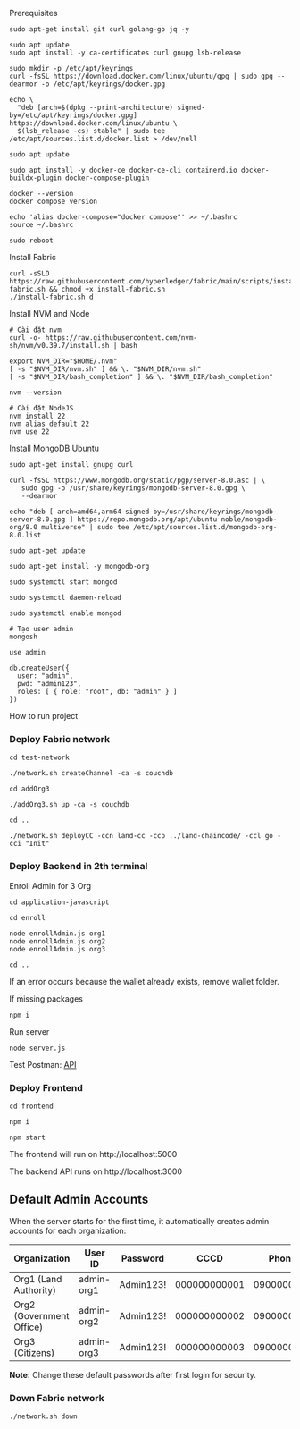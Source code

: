 
Prerequisites
```shell
sudo apt-get install git curl golang-go jq -y

sudo apt update
sudo apt install -y ca-certificates curl gnupg lsb-release

sudo mkdir -p /etc/apt/keyrings
curl -fsSL https://download.docker.com/linux/ubuntu/gpg | sudo gpg --dearmor -o /etc/apt/keyrings/docker.gpg

echo \
  "deb [arch=$(dpkg --print-architecture) signed-by=/etc/apt/keyrings/docker.gpg] https://download.docker.com/linux/ubuntu \
  $(lsb_release -cs) stable" | sudo tee /etc/apt/sources.list.d/docker.list > /dev/null

sudo apt update

sudo apt install -y docker-ce docker-ce-cli containerd.io docker-buildx-plugin docker-compose-plugin

docker --version
docker compose version

echo 'alias docker-compose="docker compose"' >> ~/.bashrc
source ~/.bashrc

sudo reboot
```

Install Fabric
```shell
curl -sSLO https://raw.githubusercontent.com/hyperledger/fabric/main/scripts/install-fabric.sh && chmod +x install-fabric.sh
./install-fabric.sh d
```

Install NVM and Node

```shell
# Cài đặt nvm
curl -o- https://raw.githubusercontent.com/nvm-sh/nvm/v0.39.7/install.sh | bash

export NVM_DIR="$HOME/.nvm"
[ -s "$NVM_DIR/nvm.sh" ] && \. "$NVM_DIR/nvm.sh"
[ -s "$NVM_DIR/bash_completion" ] && \. "$NVM_DIR/bash_completion"

nvm --version

# Cài đặt NodeJS
nvm install 22
nvm alias default 22
nvm use 22
```

Install MongoDB Ubuntu
```shell
sudo apt-get install gnupg curl

curl -fsSL https://www.mongodb.org/static/pgp/server-8.0.asc | \
   sudo gpg -o /usr/share/keyrings/mongodb-server-8.0.gpg \
   --dearmor

echo "deb [ arch=amd64,arm64 signed-by=/usr/share/keyrings/mongodb-server-8.0.gpg ] https://repo.mongodb.org/apt/ubuntu noble/mongodb-org/8.0 multiverse" | sudo tee /etc/apt/sources.list.d/mongodb-org-8.0.list

sudo apt-get update

sudo apt-get install -y mongodb-org

sudo systemctl start mongod

sudo systemctl daemon-reload

sudo systemctl enable mongod

# Tạo user admin
mongosh

use admin

db.createUser({
  user: "admin",
  pwd: "admin123",
  roles: [ { role: "root", db: "admin" } ]
})
```


How to run project

<h3> Deploy Fabric network </h3>

```shell
cd test-network 

./network.sh createChannel -ca -s couchdb

cd addOrg3

./addOrg3.sh up -ca -s couchdb

cd ..

./network.sh deployCC -ccn land-cc -ccp ../land-chaincode/ -ccl go -cci "Init"
```

<h3> Deploy Backend in 2th terminal </h3>

Enroll Admin for 3 Org 

```shell
cd application-javascript

cd enroll

node enrollAdmin.js org1
node enrollAdmin.js org2
node enrollAdmin.js org3

cd ..
```

If an error occurs because the wallet already exists, remove wallet folder.

If missing packages

```shell
npm i
```
Run server

```shell
node server.js 
```

Test Postman: [API](https://www.postman.com/research-administrator-81537314/workspace/n-tt-nghip/collection/37567808-7d58adb8-3a6e-410e-b4f6-0faaf3f17c2a?action=share&creator=37567808)

<h3> Deploy Frontend </h3>

```shell
cd frontend

npm i

npm start
```

The frontend will run on http://localhost:5000

The backend API runs on http://localhost:3000

## Default Admin Accounts

When the server starts for the first time, it automatically creates admin accounts for each organization:

| Organization | User ID | Password | CCCD | Phone | Role |
|-------------|---------|----------|------|-------|------|
| Org1 (Land Authority) | admin-org1 | Admin123! | 000000000001 | 0900000001 | Authority Admin |
| Org2 (Government Office) | admin-org2 | Admin123! | 000000000002 | 0900000002 | Officer Admin |  
| Org3 (Citizens) | admin-org3 | Admin123! | 000000000003 | 0900000003 | Citizen Admin |

**Note:** Change these default passwords after first login for security.

<h3> Down Fabric network </h3>

```shell 
./network.sh down
```
